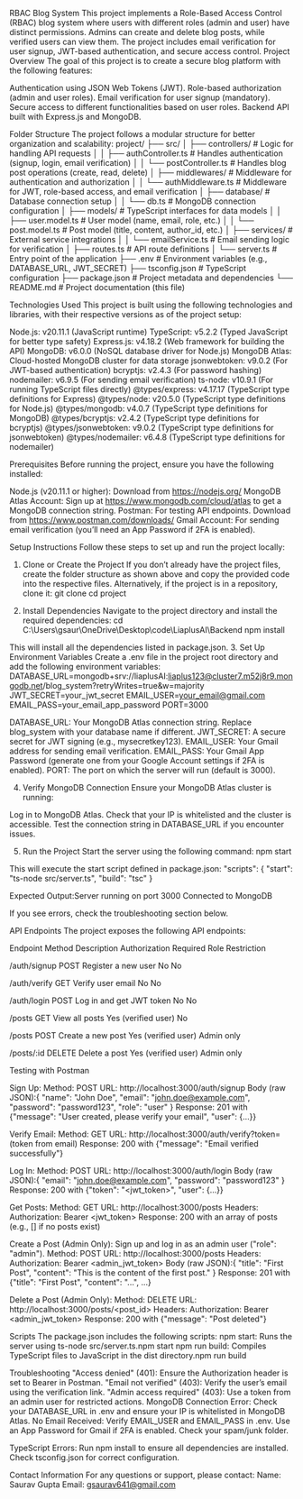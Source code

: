 RBAC Blog System
This project implements a Role-Based Access Control (RBAC) blog system where users with different roles (admin and user) have distinct permissions. Admins can create and delete blog posts, while verified users can view them. The project includes email verification for user signup, JWT-based authentication, and secure access control.
Project Overview
The goal of this project is to create a secure blog platform with the following features:

Authentication using JSON Web Tokens (JWT).
Role-based authorization (admin and user roles).
Email verification for user signup (mandatory).
Secure access to different functionalities based on user roles.
Backend API built with Express.js and MongoDB.

Folder Structure
The project follows a modular structure for better organization and scalability:
project/
├── src/
│   ├── controllers/               # Logic for handling API requests
│   │   ├── authController.ts      # Handles authentication (signup, login, email verification)
│   │   └── postController.ts      # Handles blog post operations (create, read, delete)
│   ├── middlewares/               # Middleware for authentication and authorization
│   │   └── authMiddleware.ts      # Middleware for JWT, role-based access, and email verification
│   ├── database/                  # Database connection setup
│   │   └── db.ts                 # MongoDB connection configuration
│   ├── models/                    # TypeScript interfaces for data models
│   │   ├── user.model.ts         # User model (name, email, role, etc.)
│   │   └── post.model.ts         # Post model (title, content, author_id, etc.)
│   ├── services/                  # External service integrations
│   │   └── emailService.ts       # Email sending logic for verification
│   ├── routes.ts                 # API route definitions
│   └── server.ts                 # Entry point of the application
├── .env                          # Environment variables (e.g., DATABASE_URL, JWT_SECRET)
├── tsconfig.json                 # TypeScript configuration
├── package.json                  # Project metadata and dependencies
└── README.md                     # Project documentation (this file)

Technologies Used
This project is built using the following technologies and libraries, with their respective versions as of the project setup:

Node.js: v20.11.1 (JavaScript runtime)
TypeScript: v5.2.2 (Typed JavaScript for better type safety)
Express.js: v4.18.2 (Web framework for building the API)
MongoDB: v6.0.0 (NoSQL database driver for Node.js)
MongoDB Atlas: Cloud-hosted MongoDB cluster for data storage
jsonwebtoken: v9.0.2 (For JWT-based authentication)
bcryptjs: v2.4.3 (For password hashing)
nodemailer: v6.9.5 (For sending email verification)
ts-node: v10.9.1 (For running TypeScript files directly)
@types/express: v4.17.17 (TypeScript type definitions for Express)
@types/node: v20.5.0 (TypeScript type definitions for Node.js)
@types/mongodb: v4.0.7 (TypeScript type definitions for MongoDB)
@types/bcryptjs: v2.4.2 (TypeScript type definitions for bcryptjs)
@types/jsonwebtoken: v9.0.2 (TypeScript type definitions for jsonwebtoken)
@types/nodemailer: v6.4.8 (TypeScript type definitions for nodemailer)

Prerequisites
Before running the project, ensure you have the following installed:

Node.js (v20.11.1 or higher): Download from https://nodejs.org/
MongoDB Atlas Account: Sign up at https://www.mongodb.com/cloud/atlas to get a MongoDB connection string.
Postman: For testing API endpoints. Download from https://www.postman.com/downloads/
Gmail Account: For sending email verification (you’ll need an App Password if 2FA is enabled).

Setup Instructions
Follow these steps to set up and run the project locally:
1. Clone or Create the Project
If you don’t already have the project files, create the folder structure as shown above and copy the provided code into the respective files.
Alternatively, if the project is in a repository, clone it:
git clone <repository-url>
cd project

2. Install Dependencies
Navigate to the project directory and install the required dependencies:
cd C:\Users\gsaur\OneDrive\Desktop\code\LiaplusAI\Backend
npm install

This will install all the dependencies listed in package.json.
3. Set Up Environment Variables
Create a .env file in the project root directory and add the following environment variables:
DATABASE_URL=mongodb+srv://liaplusAI:liaplus123@cluster7.m52j8r9.mongodb.net/blog_system?retryWrites=true&w=majority
JWT_SECRET=your_jwt_secret
EMAIL_USER=your_email@gmail.com
EMAIL_PASS=your_email_app_password
PORT=3000

DATABASE_URL: Your MongoDB Atlas connection string. Replace blog_system with your database name if different.
JWT_SECRET: A secure secret for JWT signing (e.g., mysecretkey123).
EMAIL_USER: Your Gmail address for sending email verification.
EMAIL_PASS: Your Gmail App Password (generate one from your Google Account settings if 2FA is enabled).
PORT: The port on which the server will run (default is 3000).

4. Verify MongoDB Connection
Ensure your MongoDB Atlas cluster is running:

Log in to MongoDB Atlas.
Check that your IP is whitelisted and the cluster is accessible.
Test the connection string in DATABASE_URL if you encounter issues.

5. Run the Project
Start the server using the following command:
npm start

This will execute the start script defined in package.json:
"scripts": {
  "start": "ts-node src/server.ts",
  "build": "tsc"
}


Expected Output:Server running on port 3000
Connected to MongoDB


If you see errors, check the troubleshooting section below.

API Endpoints
The project exposes the following API endpoints:



Endpoint
Method
Description
Authorization Required
Role Restriction



/auth/signup
POST
Register a new user
No
No


/auth/verify
GET
Verify user email
No
No


/auth/login
POST
Log in and get JWT token
No
No


/posts
GET
View all posts
Yes (verified user)
No


/posts
POST
Create a new post
Yes (verified user)
Admin only


/posts/:id
DELETE
Delete a post
Yes (verified user)
Admin only


Testing with Postman

Sign Up:
Method: POST
URL: http://localhost:3000/auth/signup
Body (raw JSON):{
  "name": "John Doe",
  "email": "john.doe@example.com",
  "password": "password123",
  "role": "user"
}
Response: 201 with {"message": "User created, please verify your email", "user": {...}}

Verify Email:
Method: GET
URL: http://localhost:3000/auth/verify?token=<token> (token from email)
Response: 200 with {"message": "Email verified successfully"}

Log In:
Method: POST
URL: http://localhost:3000/auth/login
Body (raw JSON):{
  "email": "john.doe@example.com",
  "password": "password123"
}
Response: 200 with {"token": "<jwt_token>", "user": {...}}


Get Posts:
Method: GET
URL: http://localhost:3000/posts
Headers: Authorization: Bearer <jwt_token>
Response: 200 with an array of posts (e.g., [] if no posts exist)


Create a Post (Admin Only):
Sign up and log in as an admin user ("role": "admin").
Method: POST
URL: http://localhost:3000/posts
Headers: Authorization: Bearer <admin_jwt_token>
Body (raw JSON):{
  "title": "First Post",
  "content": "This is the content of the first post."
}
Response: 201 with {"title": "First Post", "content": "...", ...}

Delete a Post (Admin Only):
Method: DELETE
URL: http://localhost:3000/posts/<post_id>
Headers: Authorization: Bearer <admin_jwt_token>
Response: 200 with {"message": "Post deleted"}

Scripts
The package.json includes the following scripts:
npm start: Runs the server using ts-node src/server.ts.npm start
npm run build: Compiles TypeScript files to JavaScript in the dist directory.npm run build

Troubleshooting
"Access denied" (401): Ensure the Authorization header is set to Bearer <token> in Postman.
"Email not verified" (403): Verify the user’s email using the verification link.
"Admin access required" (403): Use a token from an admin user for restricted actions.
MongoDB Connection Error: Check your DATABASE_URL in .env and ensure your IP is whitelisted in MongoDB Atlas.
No Email Received:
Verify EMAIL_USER and EMAIL_PASS in .env.
Use an App Password for Gmail if 2FA is enabled.
Check your spam/junk folder.


TypeScript Errors:
Run npm install to ensure all dependencies are installed.
Check tsconfig.json for correct configuration.

Contact Information
For any questions or support, please contact:
Name: Saurav Gupta
Email: gsaurav641@gmail.com
